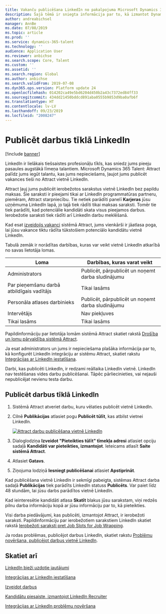 ```yaml
---
title: Vakanču publicēšana LinkedIn no pakalpojuma Microsoft Dynamics 365 Talent - Attract
description: Šajā tēmā ir sniegta informācija par to, kā izmantot Dynamics 365 Talent - Attract, lai publicētu darbus LinkedIn.
author: andreabichsel
manager: AnnBe
ms.date: 07/08/2019
ms.topic: article
ms.prod: ''
ms.service: dynamics-365-talent
ms.technology: ''
audience: Application User
ms.reviewer: anbichse
ms.search.scope: Core, Talent
ms.custom: ''
ms.assetid: ''
ms.search.region: Global
ms.author: anbichse
ms.search.validFrom: 2019-07-08
ms.dyn365.ops.version: Platform update 24
ms.openlocfilehash: 014202ca49e5bd6204d450b2a43c7372ed84ff33
ms.sourcegitcommit: 434dd21450bddcd891aba0555b9853d9ba0afb6f
ms.translationtype: HT
ms.contentlocale: lv-LV
ms.lasthandoff: 09/23/2019
ms.locfileid: "2008247"
---
```

# <a name="post-jobs-to-linkedin"></a>Publicēt darbus tīklā LinkedIn

[!include [banner](../includes/banner.md)]

LinkedIn ir lielākais tiešsaistes profesionāļu tīkls, kas sniedz jums pieeju pasaules augstākā līmeņa talantiem. Microsoft Dynamics 365 Talent: Attract palīdz jums iegūt talantu, kas jums nepieciešams, ļaujot jums publicēt vakances tieši no Attract vietnē LinkedIn.

Attract ļauj jums publicēt ierobežotos sarakstus vietnē LinkedIn bez papildu maksas. Šie saraksti ir pieejami tikai ar LinkedIn programmatūras partneru, piemēram, Attract starpniecību. Tie netiek parādīti panelī **Karjeras** jūsu uzņēmuma LinkedIn lapā, jo tajā tiek rādīti tikai maksas saraksti. Tomēr tie tiek parādīti, kad potenciālie kandidāti skata visus pieejamos darbus. Ierobežotie saraksti tiek rādīti arī LinkedIn darbu meklēšanā.

Kad esat [izveidojis vakanci](./creating-jobs-attract.md) sistēmā Attract, jums vienkārši ir jāatlasa poga, lai jūsu vakance tiktu rādīta tūkstošiem potenciālo kandidātu vietnē LinkedIn.

Tabulā zemāk ir norādītas darbības, kuras var veikt vietnē LinkedIn atkarībā no savas lietotāja lomas.

| Loma | Darbības, kuras varat veikt |
|---|---|
| Administrators | Publicēt, pārpublicēt un noņemt darba sludinājumu |
| Par pieņemšanu darbā atbildīgais vadītājs | Tikai lasāms |
| Personāla atlases darbinieks | Publicēt, pārpublicēt un noņemt darba sludinājumu |
| Intervētājs | Nav piekļuves |
| Tikai lasāms | Tikai lasāms |

Papildinformāciju par lietotāja lomām sistēmā Attract skatiet rakstā [Drošība un lomu pārvaldība sistēmā Attract](./security-attract.md).

Ja esat administrators un jums ir nepieciešama plašāka informācija par to, kā konfigurēt LinkedIn integrāciju ar sistēmu Attract, skatiet rakstu [Integrācijas ar LinkedIn iestatīšana](./attract-admin-linkedin.md).

Darbi, kas publicēti LinkedIn, ir redzami reāllaika LinkedIn vietnē. LinkedIn nav testēšanas vides darbu publicēšanai. Tāpēc pārliecinieties, vai nejauši nepublicējat nevienu testa darbu.

## <a name="post-jobs-to-linkedin"></a>Publicēt darbus tīklā LinkedIn

1. Sistēmā Attract atveriet darbu, kuru vēlaties publicēt vietnē LinkedIn.
2. Cilnē **Publikācijas** atlasiet pogu **Publicēt tūlīt**, kas atbilst vietnei LinkedIn.

    [![Attract darbu publicēšana vietnē LinkedIn](./media/attract-post-job-to-linkedin.png)](./media/attract-post-job-to-linkedin.png)

3. Dialoglodziņa **Izveidot "Pieteikties tūlīt" tīmekļa adresi** atlasiet opciju sadaļā **Kandidāti var pieteikties, izmantojot**. Ieteicams atlasīt **Saite sistēmā Attract**.
4. Atlasiet **Gatavs**.
5. Ziņojuma lodziņā **Iesniegt publicēšanai** atlasiet **Apstiprināt**.

Kad publicēšana vietnē LinkedIn ir sekmīgi pabeigta, sistēmas Attract darba sadaļā **Publikācijas** tiek parādīts LinkedIn statuss **Publicēts**. Var paiet līdz 48 stundām, lai jūsu darbs parādītos vietnē LinkedIn.

Kad ieinteresētie kandidāti atlasa **Skatīt** blakus jūsu sarakstam, viņi redzēs pilnu darba informāciju kopā ar jūsu informāciju par to, kā pieteikties.

Visi darba piedāvājumi, kas publicēti, izmantojot Attract, ir ierobežoti saraksti. Papildinformāciju par ierobežotiem sarakstiem LinkedIn skatiet rakstā [Ierobežoti saraksti pret Job Slots for Job Wrapping](https://www.linkedin.com/help/recruiter/answer/79049).

Ja rodas problēmas, publicējot darbus LinkedIn, skatiet rakstu [Problēmu novēršana, publicējot darbus vietnē LinkedIn](./attract-troubleshoot-linkedin.md).

## <a name="see-also"></a>Skatiet arī

[LinkedIn bieži uzdotie jautājumi](./attract-linkedin-faq.md)

[Integrācijas ar LinkedIn iestatīšana](./attract-admin-linkedin.md)

[Izveidot darbus](./creating-jobs-attract.md)

[Kandidātu piesaiste, izmantojot LinkedIn Recruiter](./attract-linkedin-recruiter.md)

[Integrācijas ar LinkedIn problēmu novēršana](./attract-troubleshoot-linkedin.md)
